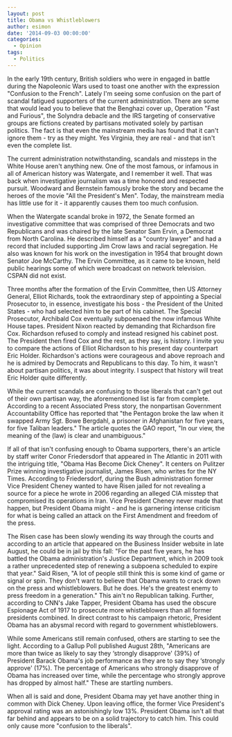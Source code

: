 ```yaml
---
layout: post
title: Obama vs Whistleblowers
author: esimon
date: '2014-09-03 00:00:00'
categories:
  - Opinion
tags:
  - Politics
---
```

In the early 19th century, British soldiers who were in engaged in battle during the Napoleonic Wars used to toast one another with the expression "Confusion to the French". Lately I'm seeing some confusion on the part of scandal fatigued supporters of the current administration. There are some that would lead you to believe that the Benghazi cover up, Operation "Fast and Furious", the Solyndra debacle and the IRS targeting of conservative groups are fictions created by partisans motivated solely by partisan politics. The fact is that even the mainstream media has found that it can't ignore them - try as they might. Yes Virginia, they are real - and that isn't even the complete list.

The current administration notwithstanding, scandals and missteps in the White House aren't anything new. One of the most famous, or infamous in all of American history was Watergate, and I remember it well. That was back when investigative journalism was a time honored and respected pursuit. Woodward and Bernstein famously broke the story and became the heroes of the movie "All the President's Men". Today, the mainstream media has little use for it - it apparently causes them too much confusion. 

When the Watergate scandal broke in 1972, the Senate formed an investigative committee that was comprised of three Democrats and two Republicans and was chaired by the late Senator Sam Ervin, a Democrat from North Carolina. He described himself as a "country lawyer" and had a record that included supporting Jim Crow laws and racial segregation. He also was known for his work on the investigation in 1954 that brought down Senator Joe McCarthy. The Ervin Committee, as it came to be known, held public hearings some of which were broadcast on network television. CSPAN did not exist.

Three months after the formation of the Ervin Committee, then US Attorney General, Elliot Richards, took the extraordinary step of appointing a Special Prosecutor to, in essence, investigate his boss - the President of the United States - who had selected him to be part of his cabinet. The Special Prosecutor, Archibald Cox eventually subpoenaed the now infamous White House tapes. President Nixon reacted by demanding that Richardson fire Cox. Richardson refused to comply and instead resigned his cabinet post. The President then fired Cox and the rest, as they say, is history. I invite you to compare the actions of Elliot Richardson to his present day counterpart Eric Holder. Richardson's actions were courageous and above reproach and he is admired by Democrats and Republicans to this day. To him, it wasn't about partisan politics, it was about integrity. I suspect that history will treat Eric Holder quite differently. 

While the current scandals are confusing to those liberals that can't get out of their own partisan way, the aforementioned list is far from complete. According to a recent Associated Press story, the nonpartisan Government Accountability Office has reported that "the Pentagon broke the law when it swapped Army Sgt. Bowe Bergdahl, a prisoner in Afghanistan for five years, for five Taliban leaders." The article quotes the GAO report, "In our view, the meaning of the (law) is clear and unambiguous." 

If all of that isn't confusing enough to Obama supporters, there's an article by staff writer Conor Friedersdorf that appeared in The Atlantic in 2011 with the intriguing title, "Obama Has Become Dick Cheney". It centers on Pulitzer Prize winning investigative journalist, James Risen, who writes for the NY Times. According to Friedersdorf, during the Bush administration former Vice President Cheney wanted to have Risen jailed for not revealing a source for a piece he wrote in 2006 regarding an alleged CIA misstep that compromised its operations in Iran. Vice President Cheney never made that happen, but President Obama might - and he is garnering intense criticism for what is being called an attack on the First Amendment and freedom of the press. 

The Risen case has been slowly wending its way through the courts and according to an article that appeared on the Business Insider website in late August, he could be in jail by this fall: "For the past five years, he has battled the Obama administration's Justice Department, which in 2009 took a rather unprecedented step of renewing a subpoena scheduled to expire that year." Said Risen, "A lot of people still think this is some kind of game or signal or spin. They don't want to believe that Obama wants to crack down on the press and whistleblowers. But he does. He's the greatest enemy to press freedom in a generation." This ain't no Republican talking. Further, according to CNN's Jake Tapper, President Obama has used the obscure Espionage Act of 1917 to prosecute more whistleblowers than all former presidents combined. In direct contrast to his campaign rhetoric, President Obama has an abysmal record with regard to government whistleblowers. 

While some Americans still remain confused, others are starting to see the light. According to a Gallup Poll published August 28th, "Americans are more than twice as likely to say they ‘strongly disapprove' (39%) of President Barack Obama's job performance as they are to say they ‘strongly approve' (17%). The percentage of Americans who strongly disapprove of Obama has increased over time, while the percentage who strongly approve has dropped by almost half." These are startling numbers. 

When all is said and done, President Obama may yet have another thing in common with Dick Cheney. Upon leaving office, the former Vice President's approval rating was an astonishingly low 13%. President Obama isn't all that far behind and appears to be on a solid trajectory to catch him. This could only cause more "confusion to the liberals".

